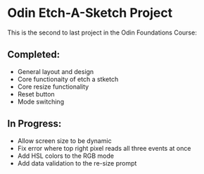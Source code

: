 # Odin Etch-A-Sketch Project

This is the second to last project in the Odin Foundations Course:

## Completed:
 - General layout and design
 - Core functionaity of etch a stketch
 - Core resize functionality
 - Reset button
 - Mode switching

 ## In Progress:

 - Allow screen size to be dynamic
 - Fix error where top right pixel reads all three events at once
 - Add HSL colors to the RGB mode
 - Add data validation to the re-size prompt